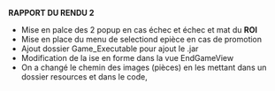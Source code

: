 **RAPPORT DU RENDU 2**

- Mise en palce des 2 popup en cas échec et échec et mat du **ROI**
- Mise en place du menu de selectiond  epièce en cas de promotion
- Ajout dossier Game_Executable pour ajout le .jar
- Modification de la ise en forme dans la vue EndGameView
- On a changé le chemin des images (pièces) en les mettant dans un dossier resources et dans le code,
